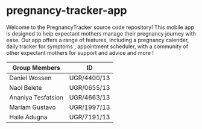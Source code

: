 # pregnancy-tracker-app

Welcome to the PregnancyTracker source code repository! This mobile app is designed to help expectant mothers manage their pregnancy journey with ease.  Our app offers a range of features, including a pregnancy calender, daily tracker for symptoms , appointment scheduler, with a community of other expectant mothers for support and advice and more !

| Group Members | ID |
| ------ | ----------- |
| Daniel Wossen   | UGR/4400/13 |
| Naol Belete | UGR/0655/13 |
| Ananiya Tesfatsion    | UGR/4663/13|
| Mariam Gustavo    | UGR/1997/13|
| Haile Adugna    | UGR/7191/13|


